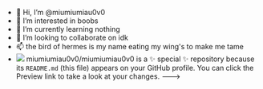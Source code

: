 - 👋 Hi, I’m @miumiumiau0v0
- 👀 I’m interested in boobs
- 🌱 I’m currently learning nothing
- 💞️ I’m looking to collaborate on  idk
- 📫 the bird of hermes is my name eating my wing's to make me tame
- ![](https://media.tenor.com/8v3arEeFiroAAAAC/sakura-naruto.gif)
miumiumiau0v0/miumiumiau0v0 is a ✨ special ✨ repository because its `README.md` (this file) appears on your GitHub profile.
You can click the Preview link to take a look at your changes.
--->
